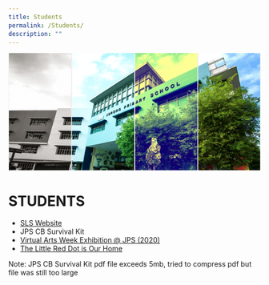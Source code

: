 ```yaml
---
title: Students
permalink: /Students/
description: ""
---
```

![](/images/Banner.png)

# STUDENTS

*   [SLS Website](https://vle.learning.moe.edu.sg/login)
*   JPS CB Survival Kit
*   [Virtual Arts Week Exhibition @ JPS (2020)](https://www.artsteps.com/view/5f4db67191feee71b6b98760)
*   [The Little Red Dot is Our Home](/programme/Accomplishment/2020/)

Note: JPS CB Survival Kit pdf file exceeds 5mb, tried to compress pdf but file was still too large